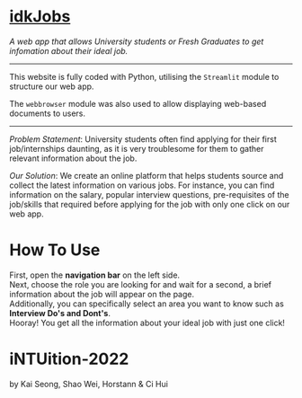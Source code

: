 # [idkJobs](https://share.streamlit.io/rowentey/intuition-2022/main/app.py)
*A web app that allows University students or Fresh Graduates to get infomation about their ideal job.*

---

This website is fully coded with Python, utilising the `Streamlit` module to structure our web app.  

The `webbrowser` module was also used to allow displaying web-based documents to users.


---

*Problem Statement*: University students often find applying for their first job/internships daunting, as it is very troublesome for them to gather relevant information about the job.

*Our Solution*: We create an online platform that helps students source and collect the latest information on various jobs. For instance, you can find information on the salary, popular interview questions, pre-requisites of the job/skills that required before applying for the job with only one click on our web app.

# How To Use
First, open the **navigation bar** on the left side.  
Next, choose the role you are looking for and wait for a second, a brief information about the job will appear on the page.  
Additionally, you can specifically select an area you want to know such as **Interview Do's and Dont's**.  
Hooray! You get all the information about your ideal job with just one click!

# iNTUition-2022
by Kai Seong, Shao Wei, Horstann & Ci Hui
